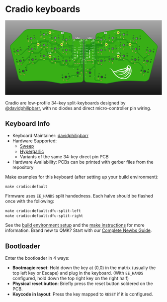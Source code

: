 # Cradio keyboards

![Cradio](https://github.com/davidphilipbarr/hypergolic/raw/main/hypergarlic/ht.png)

Cradio are low-profile 34-key split-keyboards designed by [@davidphilipbarr](https://github.com/davidphilipbarr), with no diodes and direct micro-controller pin wiring.


## Keyboard Info

* Keyboard Maintainer: [davidphilipbarr](https://github.com/davidphilipbarr)
* Hardware Supported:
    * [Sweep](https://github.com/davidphilipbarr/Sweep)
    * [Hypergarlic](https://github.com/davidphilipbarr/hypergolic/tree/main/hypergarlic)
    * Variants of the same 34-key direct pin PCB
* Hardware Availability: PCBs can be printed with gerber files from the repository

Make examples for this keyboard (after setting up your build environment):

    make cradio:default

Firmware uses `EE_HANDS` split handedness. Each halve should be flashed once with the following:

    make cradio:default:dfu-split-left
    make cradio:default:dfu-split-right

See the [build environment setup](https://docs.qmk.fm/#/getting_started_build_tools) and the [make instructions](https://docs.qmk.fm/#/getting_started_make_guide) for more information. Brand new to QMK? Start with our [Complete Newbs Guide](https://docs.qmk.fm/#/newbs).

## Bootloader

Enter the bootloader in 4 ways:

* **Bootmagic reset**: Hold down the key at (0,0) in the matrix (usually the top left key or Escape) and plug in the keyboard. (With `EE_HANDS` configured, hold down the top right key on the right half)
* **Physical reset button**: Briefly press the reset button soldered on the PCB.
* **Keycode in layout**: Press the key mapped to `RESET` if it is configured.

